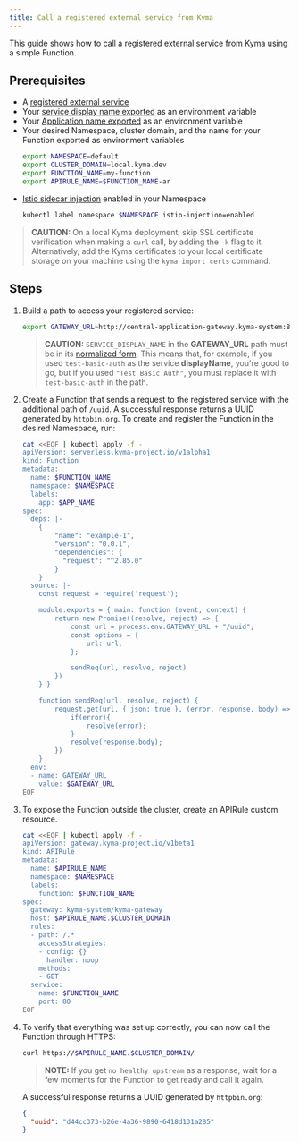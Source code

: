 ```yaml
---
title: Call a registered external service from Kyma
---
```


This guide shows how to call a registered external service from Kyma using a simple Function.

## Prerequisites

- A [registered external service](./ac-03-register-manage-services.md)
- Your [service display name exported](./ac-03-register-manage-services.md#prerequisites) as an environment variable
- Your [Application name exported](ac-01-create-application.md#prerequisites) as an environment variable
- Your desired Namespace, cluster domain, and the name for your Function exported as environment variables
  ```bash
  export NAMESPACE=default
  export CLUSTER_DOMAIN=local.kyma.dev
  export FUNCTION_NAME=my-function
  export APIRULE_NAME=$FUNCTION_NAME-ar
  ```
- [Istio sidecar injection](../../01-overview/main-areas/service-mesh/smsh-03-istio-sidecars-in-kyma.md) enabled in your Namespace
  ```bash
  kubectl label namespace $NAMESPACE istio-injection=enabled
  ```

> **CAUTION:** On a local Kyma deployment, skip SSL certificate verification when making a `curl` call, by adding the `-k` flag to it. Alternatively, add the Kyma certificates to your local certificate storage on your machine using the `kyma import certs` command.

## Steps

1. Build a path to access your registered service:

   ```bash
   export GATEWAY_URL=http://central-application-gateway.kyma-system:8080/$APP_NAME/$SERVICE_DISPLAY_NAME
   ```

   > **CAUTION:** `SERVICE_DISPLAY_NAME` in the **GATEWAY_URL** path must be in its [normalized form](./ac-04-register-secured-api.md#register-a-secured-api). This means that, for example, if you used `test-basic-auth` as the service **displayName**, you're good to go, but if you used `"Test Basic Auth"`, you must replace it with `test-basic-auth` in the path.

2. Create a Function that sends a request to the registered service with the additional path of `/uuid`. A successful response returns a UUID generated by `httpbin.org`. To create and register the Function in the desired Namespace, run:

   ```bash
   cat <<EOF | kubectl apply -f -
   apiVersion: serverless.kyma-project.io/v1alpha1
   kind: Function
   metadata:
     name: $FUNCTION_NAME
     namespace: $NAMESPACE
     labels:
       app: $APP_NAME
   spec:
     deps: |-
       {
           "name": "example-1",
           "version": "0.0.1",
           "dependencies": {
             "request": "^2.85.0"
           }
       }
     source: |-
       const request = require('request');
   
       module.exports = { main: function (event, context) {
           return new Promise((resolve, reject) => {
               const url = process.env.GATEWAY_URL + "/uuid";
               const options = {
                   url: url,
               };
   
               sendReq(url, resolve, reject)
           })
       } }
   
       function sendReq(url, resolve, reject) {
           request.get(url, { json: true }, (error, response, body) => {
               if(error){
                   resolve(error);
               }
               resolve(response.body);
           })
       }
     env:
     - name: GATEWAY_URL
       value: $GATEWAY_URL
   EOF
   ```

3. To expose the Function outside the cluster, create an APIRule custom resource.

   ```bash
   cat <<EOF | kubectl apply -f -
   apiVersion: gateway.kyma-project.io/v1beta1
   kind: APIRule
   metadata:
     name: $APIRULE_NAME
     namespace: $NAMESPACE
     labels:
       function: $FUNCTION_NAME
   spec:
     gateway: kyma-system/kyma-gateway
     host: $APIRULE_NAME.$CLUSTER_DOMAIN
     rules:
     - path: /.*
       accessStrategies:
       - config: {}
         handler: noop
       methods:
       - GET
     service:
       name: $FUNCTION_NAME
       port: 80
   EOF
   ```

4. To verify that everything was set up correctly, you can now call the Function through HTTPS:

      ```bash
      curl https://$APIRULE_NAME.$CLUSTER_DOMAIN/
      ```

   >**NOTE:** If you get `no healthy upstream` as a response, wait for a few moments for the Function to get ready and call it again.

   A successful response returns a UUID generated by `httpbin.org`:

   ```json
   {
     "uuid": "d44cc373-b26e-4a36-9890-6418d131a285"
   }
   ```
